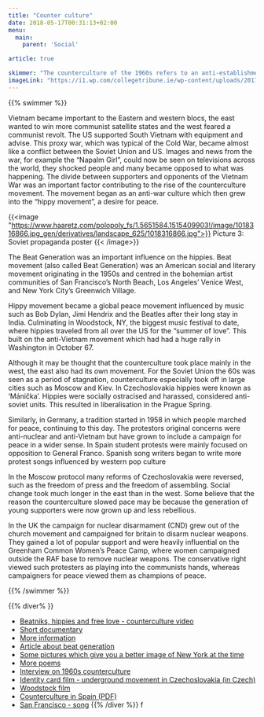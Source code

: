 ```yaml
---
title: "Counter culture"
date: 2018-05-17T00:31:13+02:00
menu:
  main:
    parent: 'Social'

article: true

skimmer: "The counterculture of the 1960s refers to an anti-establishment cultural phenomenon that was first developed in the US as a response to previous generations’ old religious and social standards. They opened up questions about sexuality, women's rights, respecting authorities and experimenting with drugs. The movement also protested against war in Vietnam and war in general."
imageLink: "https://i1.wp.com/collegetribune.ie/wp-content/uploads/2017/02/Protest.jpg?resize=1050%2C700"
---
```


{{% swimmer %}}

Vietnam became important to the Eastern and western blocs, the east wanted to win more communist satellite states and the west feared a communist revolt. The US supported South Vietnam with equipment and advise. This proxy war, which was typical of the Cold War, became almost like a conflict between the Soviet Union and US. Images and news from the war, for example the “Napalm Girl”, could now be seen on televisions across the world, they shocked people and many became opposed to what was happening. The divide between supporters and opponents of the Vietnam War was an important factor contributing to the rise of the counterculture movement. The movement began as an anti-war culture which then grew into the “hippy movement”, a desire for peace.

{{<image "https://www.haaretz.com/polopoly_fs/1.5651584.1515409903!/image/1018316866.jpg_gen/derivatives/landscape_625/1018316866.jpg">}}
Picture 3: Soviet propaganda poster
{{< /image>}}

The Beat Generation was an important influence on the hippies. Beat movement (also called Beat Generation) was an American social and literary movement originating in the 1950s and centred in the bohemian artist communities of San Francisco’s North Beach, Los Angeles’ Venice West, and New York City’s Greenwich Village.

Hippy movement became a global peace movement influenced by music such as Bob Dylan, Jimi Hendrix and the Beatles after their long stay in India. Culminating in Woodstock, NY, the biggest music festival to date, where hippies traveled from all over the US for the “summer of love”. This built on the anti-Vietnam movement which had had a huge rally in Washington in October 67. 

Although it may be thought that the counterculture took place mainly in the west, the east also had its own movement. For the Soviet Union the 60s was seen as a period of stagnation, counterculture especially took off in large cities such as Moscow and Kiev. In Czechoslovakia hippies were known as ‘Mánička’. Hippies were socially ostracised and harassed, considered anti-soviet units. This resulted in liberalisation in the Prague Spring.

Similarly, in Germany, a tradition started in 1958 in which people marched for peace, continuing to this day. The protestors original concerns were anti-nuclear and anti-Vietnam but have grown to include a campaign for peace in a wider sense. In Spain student protests were mainly focused on opposition to General Franco. Spanish song writers began to write more protest songs influenced by western pop culture

In the Moscow protocol many reforms of Czechoslovakia were reversed, such as the freedom of press and the freedom of assembling. Social change took much longer in the east than in the west. Some believe that the reason the counterculture slowed pace may be because the generation of young supporters were now grown up and less rebellious. 

In the UK the campaign for nuclear disarmament (CND) grew out of the church movement and campaigned for britain to disarm nuclear weapons. They gained a lot of popular support and were heavily influential on the Greenham Common Women’s Peace Camp, where women campaigned outside the RAF base to remove nuclear weapons. The conservative right viewed such protesters as playing into the communists hands, whereas campaigners for peace viewed them as champions of peace.


{{% /swimmer %}}

{{% diver% }}
- [Beatniks, hippies and free love - counterculture video](https://youtu.be/_ucpG1RG56Y)
- [Short documentary](https://www.youtube.com/watch?v=LSb3QWYXq-A)
- [More information](https://www.britannica.com/art/Beat-movement)
- [Article about beat generation](https://www.emptymirrorbooks.com/beat/whats-the-difference-between-beat-and-beatnik)
- [Some pictures which give you a better image of New York at the time](https://allthatsinteresting.com/beatniks-photographs-new-york#4)
- [More poems](https://theculturetrip.com/north-america/usa/california/articles/the-beat-generation-in-5-essential-poems/)
- [Interview on 1960s counterculture](https://www.c-span.org/video/?318868-7/1960s-era-counterculture)
- [Identity card film - underground movement in Czechoslovakia (in Czech)](https://m.imdb.com/title/tt1773000/)
- [Woodstock film](https://m.imdb.com/title/tt1127896/)
- [Counterculture in Spain (PDF)](http://www.espaciotiempoyeducacion.com/ojs/index.php/ete/article/download/60/48)
- [San Francisco - song](https://youtu.be/bch1_Ep5M1s)
{{% /diver %}}
f
